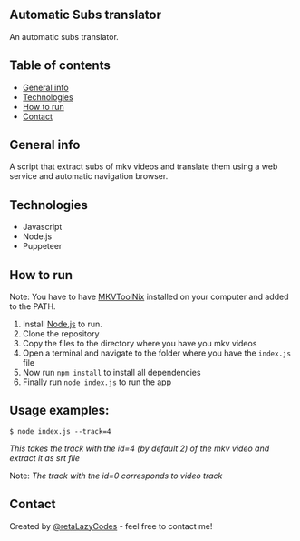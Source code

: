 ## Automatic Subs translator

An automatic subs translator.

## Table of contents

- [General info](#general-info)
- [Technologies](#technologies)
- [How to run](#how-to-run)
- [Contact](#contact)

## General info

A script that extract subs of mkv videos and translate them using a web service and automatic navigation browser.

## Technologies

- Javascript
- Node.js
- Puppeteer

## How to run

Note: You have to have [MKVToolNix](https://mkvtoolnix.download/downloads.html) installed on your computer and added to the PATH.

1. Install [Node.js](https://nodejs.org/) to run.
2. Clone the repository
3. Copy the files to the directory where you have you mkv videos
4. Open a terminal and navigate to the folder where you have the ```index.js``` file
5. Now run ```npm install``` to install all dependencies
6. Finally run ```node index.js``` to run the app

## Usage examples:

```$ node index.js --track=4```

*This takes the track with the id=4 (by default 2) of the mkv video and extract it as srt file*

Note: *The track with the id=0 corresponds to video track*


## Contact

Created by [@retaLazyCodes](https://github.com/retaLazyCodes) - feel free to contact me!
